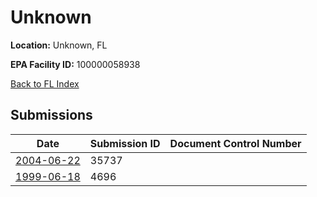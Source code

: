 # Unknown

**Location:** Unknown, FL

**EPA Facility ID:** 100000058938

[Back to FL Index](../../index.md)

## Submissions

| Date | Submission ID | Document Control Number |
|------|--------------|-------------------------|
| [2004-06-22](submissions/35737.md) | 35737 |  |
| [1999-06-18](submissions/4696.md) | 4696 |  |
